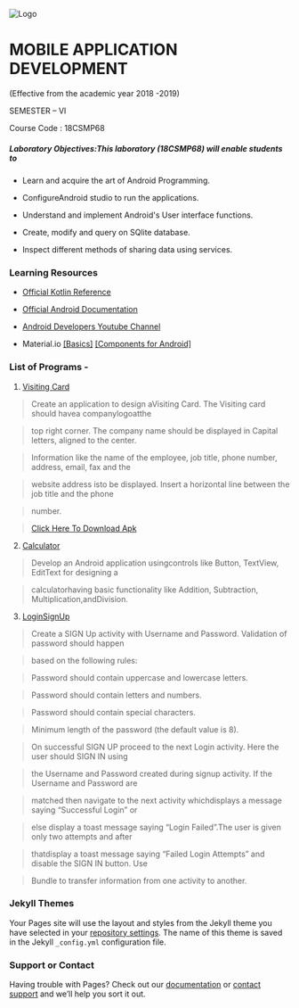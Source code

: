  ![Logo](https://svcengg.edu.in/wp-content/uploads/2020/12/SVCE1-1024x279.jpg)

# MOBILE APPLICATION DEVELOPMENT





 (Effective from the academic year 2018 -2019)

SEMESTER – VI

 Course Code : 18CSMP68

##### Laboratory Objectives:This laboratory (18CSMP68) will enable students to 

- Learn and acquire the art of Android Programming.

- ConfigureAndroid studio to run the applications.

- Understand and implement Android's User interface functions.

- Create, modify and query on SQlite database.

- Inspect different methods of sharing data using services. 

### Learning Resources

- [Official Kotlin Reference](https://kotlinlang.org/docs/kotlin-pdf.html)

- [Official Android Documentation](https://developer.android.com/docs)

- [Android Developers Youtube Channel](https://www.youtube.com/user/androiddevelopers)

- Material.io  [[Basics]](https://material.io/design/introduction) [[Components for Android]](https://material.io/components?platform=android)

### List of Programs -

1. [Visiting Card](https://github.com/shubhaam13/Mobile-Application-Development-lab-Program-VTU-6th-sem/tree/main/VistingCard)

  >Create an application to design aVisiting Card. The Visiting card should havea companylogoatthe

  >top right corner. The company name should be displayed in Capital letters, aligned to the center.

  >Information like the name of the employee, job title, phone number, address, email, fax and the

  >website address isto be displayed. Insert a horizontal line between the job title and the phone

  >number.

  > [Click Here To Download Apk](https://drive.google.com/file/d/1Dyec57br94BzRdZ5i24OEcfSIfNFLmnd/view?usp=drivesdk)

2.  [Calculator](https://github.com/shubhaam13/Mobile-Application-Development-lab-Program-VTU-6th-sem/tree/main/Calculator)

  >Develop an Android application usingcontrols like Button, TextView, EditText for designing a

  >calculatorhaving basic functionality like Addition, Subtraction, Multiplication,andDivision.

3. [LoginSignUp](https://github.com/shubhaam13/Mobile-Application-Development-lab-Program-VTU-6th-sem/tree/main/LoginSignUp)

  >Create a SIGN Up activity with Username and Password. Validation of password should happen

  >based on the following rules:

  >Password should contain uppercase and lowercase letters.

  >Password should contain letters and numbers.

  >Password should contain special characters.

  >Minimum length of the password (the default value is 8).

  >On successful SIGN UP proceed to the next Login activity. Here the user should SIGN IN using

  >the Username and Password created during signup activity. If the Username and Password are

  >matched then navigate to the next activity whichdisplays a message saying “Successful Login” or

  >else display a toast message saying “Login Failed”.The user is given only two attempts and after

  >thatdisplay a toast message saying “Failed Login Attempts” and disable the SIGN IN button. Use

  >Bundle to transfer information from one activity to another.



































### Jekyll Themes

Your Pages site will use the layout and styles from the Jekyll theme you have selected in your [repository settings](https://github.com/shubhaam13/Mobile-Application-Development-lab-Program-VTU-6th-sem/settings/pages). The name of this theme is saved in the Jekyll `_config.yml` configuration file.

### Support or Contact

Having trouble with Pages? Check out our [documentation](https://docs.github.com/categories/github-pages-basics/) or [contact support](https://support.github.com/contact) and we’ll help you sort it out.

